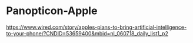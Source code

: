 # Panopticon-Apple

https://www.wired.com/story/apples-plans-to-bring-artificial-intelligence-to-your-phone/?CNDID=53659400&mbid=nl_060718_daily_list1_p2
